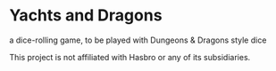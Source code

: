 # Yachts and Dragons
a dice-rolling game, to be played with Dungeons & Dragons style dice

This project is not affiliated with Hasbro or any of its subsidiaries.
